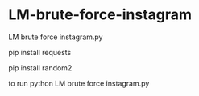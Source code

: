# LM-brute-force-instagram
LM brute force instagram.py

pip install requests


pip install random2

to run
python LM brute force instagram.py
